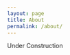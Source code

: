 ```yaml
---
layout: page
title: About
permalink: /about/
---
```


Under Construction

[Skoona Repositories]: https://github.com/skoona
